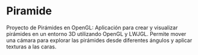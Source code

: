 # Piramide
Proyecto de Pirámides en OpenGL: Aplicación para crear y visualizar pirámides en un entorno 3D utilizando OpenGL y LWJGL. Permite mover una cámara para explorar las pirámides desde diferentes ángulos y aplicar texturas a las caras.


